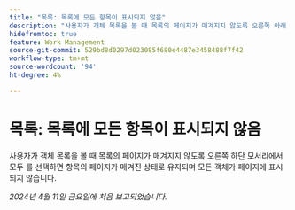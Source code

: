 ```yaml
---
title: "목록: 목록에 모든 항목이 표시되지 않음"
description: "사용자가 개체 목록을 볼 때 목록의 페이지가 매겨지지 않도록 오른쪽 아래 모서리에서 모두 를 선택하면 항목의 페이지가 매겨진 상태로 유지되며 모든 개체가 페이지에 표시되지 않습니다."
hidefromtoc: true
feature: Work Management
source-git-commit: 529bd8d0297d023085f680e4487e3458488f7f42
workflow-type: tm+mt
source-wordcount: '94'
ht-degree: 4%

---
```



# 목록: 목록에 모든 항목이 표시되지 않음

사용자가 객체 목록을 볼 때 목록의 페이지가 매겨지지 않도록 오른쪽 하단 모서리에서 모두 를 선택하면 항목의 페이지가 매겨진 상태로 유지되며 모든 객체가 페이지에 표시되지 않습니다.

_2024년 4월 11일 금요일에 처음 보고되었습니다._


